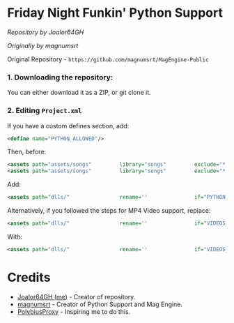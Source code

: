 # Friday Night Funkin' Python Support
*Repository by Joalor64GH*

*Originally by magnumsrt*

Original Repository - `https://github.com/magnumsrt/MagEngine-Public`

### 1. Downloading the repository:
You can either download it as a ZIP, or git clone it.

### 2. Editing `Project.xml`

If you have a custom defines section, add:

```xml
<define name="PYTHON_ALLOWED"/>
```

Then, before:

```xml
<assets path="assets/songs"         library="songs"         exclude="*.ogg" if="web"/>
<assets path="assets/songs"         library="songs"         exclude="*.mp3" unless="web"/>
```

Add:

```xml
<assets path="dlls/"                rename=''               if="PYTHON_ALLOWED" />
```

Alternatively, if you followed the steps for MP4 Video support, replace:

```xml
<assets path="dlls/"                rename=''               if="VIDEOS_ALLOWED" />
```

With:

```xml
<assets path="dlls/"                rename=''               if="VIDEOS_ALLOWED || PYTHON_ALLOWED" />
```

# Credits
* [Joalor64GH (me)](https://github.com/Joalor64GH) - Creator of repository.
* [magnumsrt](https://github.com/magnumsrt) - Creator of Python Support and Mag Engine.
* [PolybiusProxy](https://github.com/polybiusproxy) - Inspiring me to do this.

